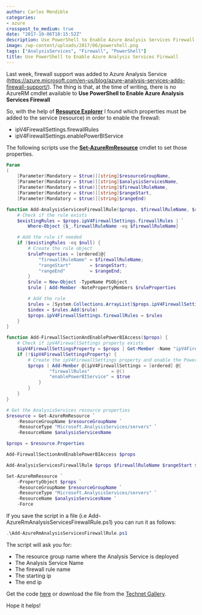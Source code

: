 ```yaml
---
author: Carlos Mendible
categories:
- azure
crosspost_to_medium: true
date: "2017-10-06T10:15:52Z"
description: Use PowerShell to Enable Azure Analysis Services Firewall
image: /wp-content/uploads/2017/06/powershell.png
tags: ["AnalysisServices", "Firewall", "PowerShell"]
title: Use PowerShell to Enable Azure Analysis Services Firewall
---
```

Last week, firewall support was added to Azure Analysis Service (<a href="https://azure.microsoft.com/en-us/blog/azure-analysis-services-adds-firewall-support/" rel="noopener" target="_blank">https://azure.microsoft.com/en-us/blog/azure-analysis-services-adds-firewall-support/</a>). The thing is that, at the time of writing, there is no AzureRM cmdlet available to **Use PowerShell to Enable Azure Analysis Services Firewall**

So, with the help of **<a href="https://resources.azure.com" target="_blank">Resource Explorer</a>** I found which properties must be added to the service (resource) in order to enable the firewall:

  * ipV4FirewallSettings.firewallRules
  * ipV4FirewallSettings.enablePowerBIService

The following scripts use the **<a href="https://docs.microsoft.com/en-us/powershell/module/azurerm.resources/set-azurermresource?view=azurermps-4.1.0" target="_blank">Set-AzureRmResource</a>** cmdlet to set those properties.

``` powershell
Param 
(
    [Parameter(Mandatory = $true)][string]$resourceGroupName,
    [Parameter(Mandatory = $true)][string]$analysisServicesName,
    [Parameter(Mandatory = $true)][string]$firewallRuleName,
    [Parameter(Mandatory = $true)][string]$rangeStart,
    [Parameter(Mandatory = $true)][string]$rangeEnd)

function Add-AnalysisServicesFirewallRule($props, $firewallRuleName, $rangeStart, $rangeEnd) {
    # Check if the rule exists
    $existingRules = $props.ipV4FirewallSettings.firewallRules | `
        Where-Object {$_.firewallRuleName -eq $firewallRuleName}

    # Add the rule if needed
    if ($existingRules -eq $null) {
        # Create the rule object
        $ruleProperties = [ordered]@{
            "firewallRuleName" = $firewallRuleName;
            "rangeStart"       = $rangeStart;
            "rangeEnd"         = $rangeEnd;
        }
        $rule = New-Object -TypeName PSObject
        $rule | Add-Member -NotePropertyMembers $ruleProperties

        # Add the rule 
        $rules = [System.Collections.ArrayList]$props.ipV4FirewallSettings.firewallRules
        $index = $rules.Add($rule)
        $props.ipV4FirewallSettings.firewallRules = $rules
    }
}

function Add-FirewallSectionAndEnablePowerBIAccess($props) {
    # Check if ipV4FirewallSettings property exists
    $ipV4FirewallSettingsProperty = $props | Get-Member -Name "ipV4FirewallSettings"
    if (!$ipV4FirewallSettingsProperty) {
        # Create the ipV4FirewallSettings property and enable the PowerBI Service
        $props | Add-Member @{ipV4FirewallSettings = [ordered] @{ 
                "firewallRules"        = @()
                "enablePowerBIService" = $true
            }
        }
    }
}

# Get the AnalysisServices resource properties
$resource = Get-AzureRmResource `
    -ResourceGroupName $resourceGroupName `
    -ResourceType "Microsoft.AnalysisServices/servers" `
    -ResourceName $analysisServicesName

$props = $resource.Properties

Add-FirewallSectionAndEnablePowerBIAccess $props

Add-AnalysisServicesFirewallRule $props $firewallRuleName $rangeStart $rangeEnd

Set-AzureRmResource `
    -PropertyObject $props `
    -ResourceGroupName $resourceGroupName `
    -ResourceType "Microsoft.AnalysisServices/servers" `
    -ResourceName $analysisServicesName `
    -Force
```

If you save the script in a file (i.e Add-AzureRmAnalysisServicesFirewallRule.ps1) you can run it as follows:

``` powershell
.\Add-AzureRmAnalysisServicesFirewallRule.ps1
```

The script will ask you for:

  * The resource group name where the Analysis Service is deployed
  * The Analysis Service Name
  * The firewall rule name
  * The starting ip
  * The end ip

Get the code <a href="https://github.com/cmendible/azure.powershell.samples/blob/master/Add-AzureRmAnalysisServicesFirewallRule/Add-AzureRmAnalysisServicesFirewallRule.ps1" rel="noopener" target="_blank">here</a> or download the file from the <a href="https://gallery.technet.microsoft.com/Add-AzureRmAnalysisServices-6fd9d854" rel="noopener" target="_blank">Technet Gallery</a>.

Hope it helps!